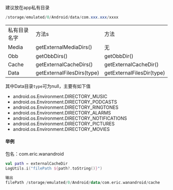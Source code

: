 建议放在app私有目录
```java
/storage/emulated/0/Android/data/com.xxx.xxx/xxxx
```
||||
|--|--|--|
|私有目录名字|方法s|方法|
|Media|getExternalMediaDirs()|无|
|Obb|getObbDirs()|getObbDir()|
|Cache|getExternalCacheDirs()|getExternalCacheDir()|
|Data|getExternalFilesDirs(type)|getExternalFilesDir(type)|

其中Data目录`type`可为null，主要有如下值
- android.os.Environment.DIRECTORY_MUSIC
- android.os.Environment.DIRECTORY_PODCASTS
- android.os.Environment.DIRECTORY_RINGTONES
- android.os.Environment.DIRECTORY_ALARMS
- android.os.Environment.DIRECTORY_NOTIFICATIONS
- android.os.Environment.DIRECTORY_PICTURES
- android.os.Environment.DIRECTORY_MOVIES

#### 举例
包名：com.eric.wanandroid
```kotlin
val path = externalCacheDir
LogUtils.i("filePath ${path?.toString()}")

输出
filePath /storage/emulated/0/Android/data/com.eric.wanandroid/cache
```
